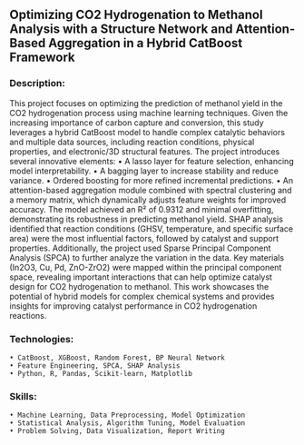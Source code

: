 ## Optimizing CO2 Hydrogenation to Methanol Analysis with a Structure Network and Attention-Based Aggregation in a Hybrid CatBoost Framework
### Description:
This project focuses on optimizing the prediction of methanol yield in the CO2 hydrogenation process using machine learning techniques. Given the increasing importance of carbon capture and conversion, this study leverages a hybrid CatBoost model to handle complex catalytic behaviors and multiple data sources, including reaction conditions, physical properties, and electronic/3D structural features.
The project introduces several innovative elements:
	• A lasso layer for feature selection, enhancing model interpretability.
	• A bagging layer to increase stability and reduce variance.
	• Ordered boosting for more refined incremental predictions.
	• An attention-based aggregation module combined with spectral clustering and a memory matrix, which dynamically adjusts feature weights for improved accuracy.
The model achieved an R² of 0.9312 and minimal overfitting, demonstrating its robustness in predicting methanol yield. SHAP analysis identified that reaction conditions (GHSV, temperature, and specific surface area) were the most influential factors, followed by catalyst and support properties.
Additionally, the project used Sparse Principal Component Analysis (SPCA) to further analyze the variation in the data. Key materials (In2O3, Cu, Pd, ZnO-ZrO2) were mapped within the principal component space, revealing important interactions that can help optimize catalyst design for CO2 hydrogenation to methanol.
This work showcases the potential of hybrid models for complex chemical systems and provides insights for improving catalyst performance in CO2 hydrogenation reactions.
### Technologies:
	• CatBoost, XGBoost, Random Forest, BP Neural Network
	• Feature Engineering, SPCA, SHAP Analysis
	• Python, R, Pandas, Scikit-learn, Matplotlib
### Skills:
	• Machine Learning, Data Preprocessing, Model Optimization
	• Statistical Analysis, Algorithm Tuning, Model Evaluation
	• Problem Solving, Data Visualization, Report Writing


